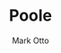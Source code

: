 ---
title: "Poole"
github: https://github.com/poole/poole
demo: http://demo.getpoole.com/
author: Mark Otto
draft: true
ssg:
  - Jekyll
cms:
  - No Cms
---